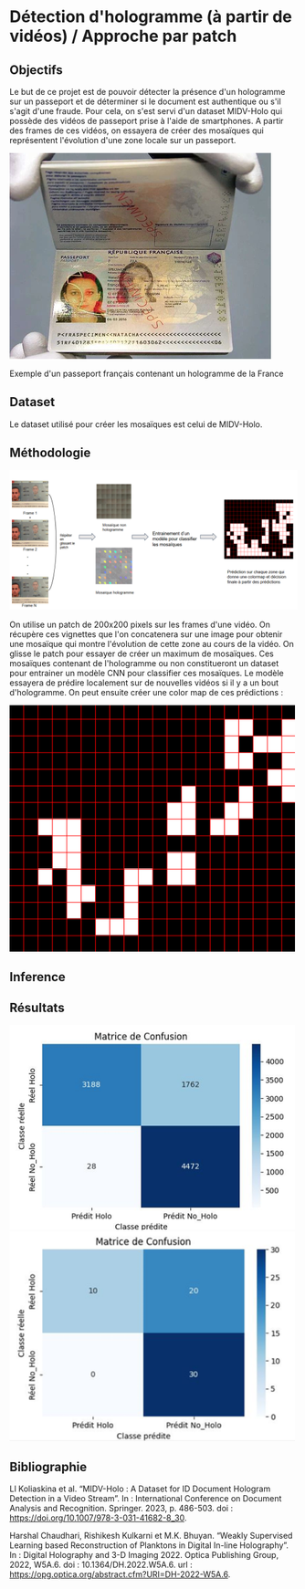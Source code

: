 # Détection d'hologramme (à partir de vidéos) / Approche par patch

## Objectifs
Le but de ce projet est de pouvoir détecter la présence d'un hologramme sur un passeport et de déterminer si le document est authentique ou s'il s'agit d'une fraude. 
Pour cela, on s'est servi d'un dataset MIDV-Holo qui possède des vidéos de passeport prise à l'aide de smartphones. A partir des frames de ces vidéos, on essayera de créer des mosaïques qui représentent l'évolution d'une zone locale sur un passeport.

![](readme/holo.png)

Exemple d'un passeport français contenant un hologramme de la France

## Dataset

Le dataset utilisé pour créer les mosaïques est celui de MIDV-Holo.

## Méthodologie

![](readme/pipeline1.png)

On utilise un patch de 200x200 pixels sur les frames d'une vidéo. On récupère ces vignettes que l'on concatenera sur une image pour obtenir une mosaïque qui montre l'évolution de cette zone au cours de la vidéo. On glisse le patch pour essayer de créer un maximum de mosaïques. Ces mosaïques contenant de l'hologramme ou non constitueront un dataset pour entrainer un modèle CNN pour classifier ces mosaïques. Le modèle essayera de prédire localement sur de nouvelles vidéos si il y a un bout d'hologramme. On peut ensuite créer une color map de ces prédictions :

<img src="readme/pred.png" alt="Pred" width="500"/>

## Inference


## Résultats

<img src="readme/res1.png" alt="Résultat 1" width="500"/>
<img src="readme/res2.png" alt="Résultat 2" width="500"/>

## Bibliographie

LI Koliaskina et al. “MIDV-Holo : A Dataset for ID Document Hologram Detection in a Video Stream”. In : International Conference on Document Analysis and Recognition. Springer. 2023, p. 486-503. doi : https://doi.org/10.1007/978-3-031-41682-8_30.

Harshal Chaudhari, Rishikesh Kulkarni et M.K. Bhuyan. “Weakly Supervised Learning based Reconstruction of Planktons in Digital In-line Holography”. In : Digital Holography and 3-D Imaging 2022. Optica Publishing Group, 2022, W5A.6. doi : 10.1364/DH.2022.W5A.6. url : https://opg.optica.org/abstract.cfm?URI=DH-2022-W5A.6.
